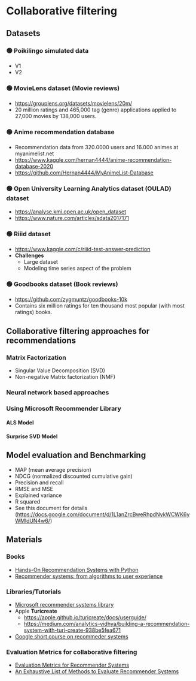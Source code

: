 # Collaborative filtering

## Datasets

### :green_circle: Poikilingo simulated data
- V1
- V2

### :green_circle: MovieLens dataset (Movie reviews)
- https://grouplens.org/datasets/movielens/20m/
- 20 million ratings and 465,000 tag (genre) applications applied to 27,000 movies by 138,000 users.

### :green_circle: Anime recommendation database
- Recommendation data from 320.0000 users and 16.000 animes at myanimelist.net
- https://www.kaggle.com/hernan4444/anime-recommendation-database-2020
- https://github.com/Hernan4444/MyAnimeList-Database

### :green_circle: Open University Learning Analytics dataset (OULAD) dataset
- https://analyse.kmi.open.ac.uk/open_dataset
- https://www.nature.com/articles/sdata2017171

### :green_circle: Riiid dataset
- https://www.kaggle.com/c/riiid-test-answer-prediction
- **Challenges**
  - Large dataset
  - Modeling time series aspect of the problem

### :green_circle: Goodbooks dataset (Book reviews)
- https://github.com/zygmuntz/goodbooks-10k
- Contains six million ratings for ten thousand most popular (with most ratings) books.

## Collaborative filtering approaches for recommendations 

### Matrix Factorization
- Singular Value Decomposition (SVD)
- Non-negative Matrix factorization (NMF)

### Neural network based approaches
### Using Microsoft Recommender Library
#### ALS Model
#### Surprise SVD Model 

## Model evaluation and Benchmarking
- MAP (mean average precision)
- NDCG (normalized discounted cumulative gain)
- Precision and recall
- RMSE and MSE
- Explained variance
- R squared
- See this document for details (https://docs.google.com/document/d/1L1anZrcBweRhpdNykWCWK6yWMldUN4w6/)

## Materials
### Books
- [Hands-On Recommendation Systems with Python](https://github.com/PacktPublishing/Hands-On-Recommendation-Systems-with-Python)
- [Recommender systems: from algorithms to user experience](https://link.springer.com/content/pdf/10.1007/s11257-011-9112-x.pdf)

### Libraries/Tutorials
- [Microsoft recommender systems library](https://github.com/microsoft/recommenders)
- Apple **Turicreate**
  - https://apple.github.io/turicreate/docs/userguide/
  - https://medium.com/analytics-vidhya/building-a-recommendation-system-with-turi-create-938be5fea671
- [Google short course on recommeder systems](https://developers.google.com/machine-learning/recommendation) 

### Evaluation Metrics for collaborative filtering
- [Evaluation Metrics for Recommender Systems](https://towardsdatascience.com/evaluation-metrics-for-recommender-systems-df56c6611093)
- [An Exhaustive List of Methods to Evaluate Recommender Systems](https://towardsdatascience.com/an-exhaustive-list-of-methods-to-evaluate-recommender-systems-a70c05e121de)
